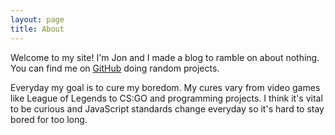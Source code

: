 ```yaml
---
layout: page
title: About
---
```

Welcome to my site! I'm Jon and I made a blog to ramble on about nothing.
You can find me on [GitHub](http://github.com/jonwho) doing random projects.

Everyday my goal is to cure my boredom. My cures vary from video games like
League of Legends to CS:GO and programming projects. I think it's vital to be
curious and JavaScript standards change everyday so it's hard to stay bored
for too long.
